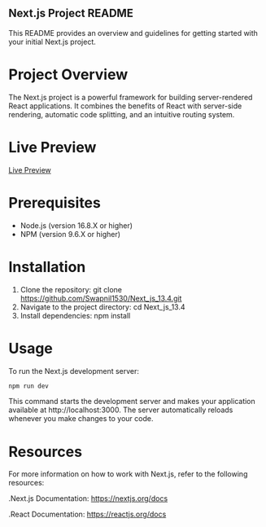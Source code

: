 ## Next.js Project README

This README provides an overview and guidelines for getting started with your initial Next.js project.

# Project Overview

The Next.js project is a powerful framework for building server-rendered React applications. It combines the benefits of React with server-side rendering, automatic code splitting, and an intuitive routing system.

# Live Preview

[Live Preview](https://next-js-13-4-tau.vercel.app/)

# Prerequisites

- Node.js (version 16.8.X or higher)
- NPM (version 9.6.X or higher)

# Installation

1. Clone the repository: git clone https://github.com/Swapnil1530/Next_js_13.4.git
2. Navigate to the project directory: cd Next_js_13.4
3. Install dependencies: npm install

# Usage

To run the Next.js development server:

```sh
npm run dev
```

This command starts the development server and makes your application available at http://localhost:3000. The server automatically reloads whenever you make changes to your code.

# Resources

For more information on how to work with Next.js, refer to the following resources:

.Next.js Documentation: https://nextjs.org/docs

.React Documentation: https://reactjs.org/docs

